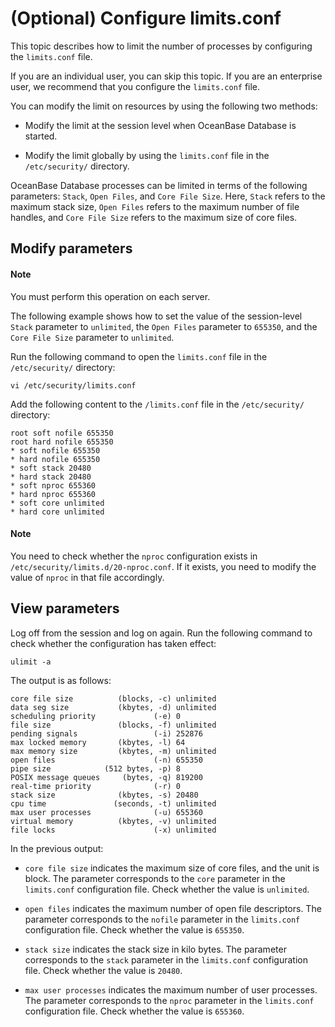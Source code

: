 # (Optional) Configure limits.conf

This topic describes how to limit the number of processes by configuring the `limits.conf` file. 

If you are an individual user, you can skip this topic. If you are an enterprise user, we recommend that you configure the `limits.conf` file. 

You can modify the limit on resources by using the following two methods:

* Modify the limit at the session level when OceanBase Database is started. 

* Modify the limit globally by using the `limits.conf` file in the `/etc/security/` directory. 

OceanBase Database processes can be limited in terms of the following parameters: `Stack`, `Open Files`, and `Core File Size`. Here, `Stack` refers to the maximum stack size, `Open Files` refers to the maximum number of file handles, and `Core File Size` refers to the maximum size of core files. 

## Modify parameters

<main id="notice" type='explain'>
  <h4>Note</h4>
  <p>You must perform this operation on each server. </p>
</main>

The following example shows how to set the value of the session-level `Stack` parameter to `unlimited`, the `Open Files` parameter to `655350`, and the `Core File Size` parameter to `unlimited`. 

Run the following command to open the `limits.conf` file in the `/etc/security/` directory:

```shell
vi /etc/security/limits.conf
```

Add the following content to the `/limits.conf` file in the `/etc/security/` directory:

```shell
root soft nofile 655350
root hard nofile 655350
* soft nofile 655350
* hard nofile 655350
* soft stack 20480
* hard stack 20480
* soft nproc 655360
* hard nproc 655360
* soft core unlimited
* hard core unlimited
```

<main id="notice" type='explain'>
  <h4>Note</h4>
  <p>You need to check whether the <code>nproc</code> configuration exists in <code>/etc/security/limits.d/20-nproc.conf</code>. If it exists, you need to modify the value of <code>nproc</code> in that file accordingly.</p>
</main>

## View parameters

Log off from the session and log on again. Run the following command to check whether the configuration has taken effect: 

```shell
ulimit -a
```

The output is as follows: 

```shell
core file size          (blocks, -c) unlimited
data seg size           (kbytes, -d) unlimited
scheduling priority             (-e) 0
file size               (blocks, -f) unlimited
pending signals                 (-i) 252876
max locked memory       (kbytes, -l) 64
max memory size         (kbytes, -m) unlimited
open files                      (-n) 655350
pipe size            (512 bytes, -p) 8
POSIX message queues     (bytes, -q) 819200
real-time priority              (-r) 0
stack size              (kbytes, -s) 20480
cpu time               (seconds, -t) unlimited
max user processes              (-u) 655360
virtual memory          (kbytes, -v) unlimited
file locks                      (-x) unlimited
```

In the previous output:

* `core file size` indicates the maximum size of core files, and the unit is block. The parameter corresponds to the `core` parameter in the `limits.conf` configuration file. Check whether the value is `unlimited`. 

* `open files` indicates the maximum number of open file descriptors. The parameter corresponds to the `nofile` parameter in the `limits.conf` configuration file. Check whether the value is `655350`. 

* `stack size` indicates the stack size in kilo bytes. The parameter corresponds to the `stack` parameter in the `limits.conf` configuration file. Check whether the value is `20480`. 

* `max user processes` indicates the maximum number of user processes. The parameter corresponds to the `nproc` parameter in the `limits.conf` configuration file. Check whether the value is `655360`. 
